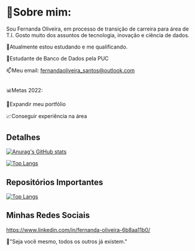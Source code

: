 # 🌻Sobre mim:

Sou Fernanda Oliveira, em processo de transição de carreira para área de T.I. Gosto muito dos assuntos de tecnologia, inovação e ciência de dados.


🌱Atualmente estou estudando e me qualificando.

🚀Estudante de Banco de Dados pela PUC

📫Meu email: fernandaoliveira_santos@outlook.com


##
📊Metas 2022:

📂Expandir meu portfólio

📈Conseguir experiência na área

## Detalhes
[![Anurag's GitHub stats](https://github-readme-stats.vercel.app/api?username=fernandaoliveirasantos&show_icons=true&&theme=radical)](https://github.com/anuraghazra/github-readme-stats)


[![Top Langs](https://github-readme-stats.vercel.app/api/top-langs/?username=fernandaoliveirasantos&layout=compact&theme=radical)](https://github.com/anuraghazra/github-readme-stats)

## Repositórios Importantes
[![Top Langs](https://github-readme-stats.vercel.app/api/top-langs/?username=fernandaoliveirasantos&theme=radical)](https://github.com/fernandaoliveirasantos/github-readme-stats)

## Minhas Redes Sociais
https://www.linkedin.com/in/fernanda-oliveira-6b8aa11b0/

🧠"Seja você mesmo, todos os outros já existem."
